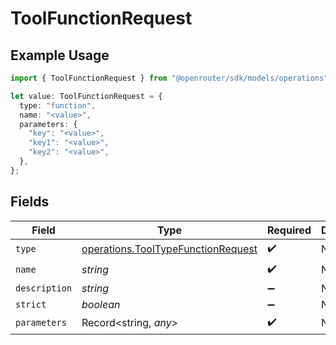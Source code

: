 # ToolFunctionRequest

## Example Usage

```typescript
import { ToolFunctionRequest } from "@openrouter/sdk/models/operations";

let value: ToolFunctionRequest = {
  type: "function",
  name: "<value>",
  parameters: {
    "key": "<value>",
    "key1": "<value>",
    "key2": "<value>",
  },
};
```

## Fields

| Field                                                                                    | Type                                                                                     | Required                                                                                 | Description                                                                              |
| ---------------------------------------------------------------------------------------- | ---------------------------------------------------------------------------------------- | ---------------------------------------------------------------------------------------- | ---------------------------------------------------------------------------------------- |
| `type`                                                                                   | [operations.ToolTypeFunctionRequest](../../models/operations/tooltypefunctionrequest.md) | :heavy_check_mark:                                                                       | N/A                                                                                      |
| `name`                                                                                   | *string*                                                                                 | :heavy_check_mark:                                                                       | N/A                                                                                      |
| `description`                                                                            | *string*                                                                                 | :heavy_minus_sign:                                                                       | N/A                                                                                      |
| `strict`                                                                                 | *boolean*                                                                                | :heavy_minus_sign:                                                                       | N/A                                                                                      |
| `parameters`                                                                             | Record<string, *any*>                                                                    | :heavy_check_mark:                                                                       | N/A                                                                                      |